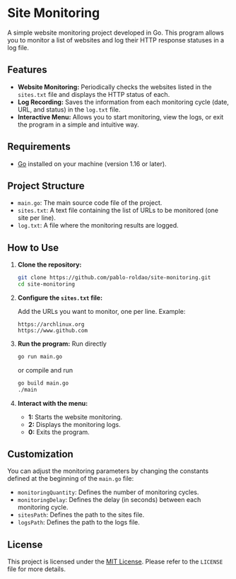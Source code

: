 # Site Monitoring

A simple website monitoring project developed in Go. This program allows you to monitor a list of websites and log their HTTP response statuses in a log file.

## Features

- **Website Monitoring:** Periodically checks the websites listed in the `sites.txt` file and displays the HTTP status of each.
- **Log Recording:** Saves the information from each monitoring cycle (date, URL, and status) in the `log.txt` file.
- **Interactive Menu:** Allows you to start monitoring, view the logs, or exit the program in a simple and intuitive way.

## Requirements

- [Go](https://golang.org/doc/install) installed on your machine (version 1.16 or later).

## Project Structure

- `main.go`: The main source code file of the project.
- `sites.txt`: A text file containing the list of URLs to be monitored (one site per line).
- `log.txt`: A file where the monitoring results are logged.

## How to Use

1. **Clone the repository:**

   ```bash
   git clone https://github.com/pablo-roldao/site-monitoring.git
   cd site-monitoring
   ```

2. **Configure the `sites.txt` file:**

   Add the URLs you want to monitor, one per line. Example:

   ```
   https://archlinux.org
   https://www.github.com
   ```

3. **Run the program:**
   Run directly
   ```bash
   go run main.go
   ```
   or compile and run
   ```bash
   go build main.go
   ./main
   ```

4. **Interact with the menu:**

   - **1:** Starts the website monitoring.
   - **2:** Displays the monitoring logs.
   - **0:** Exits the program.

## Customization

You can adjust the monitoring parameters by changing the constants defined at the beginning of the `main.go` file:

- `monitoringQuantity`: Defines the number of monitoring cycles.
- `monitoringDelay`: Defines the delay (in seconds) between each monitoring cycle.
- `sitesPath`: Defines the path to the sites file.
- `logsPath`: Defines the path to the logs file.

## License

This project is licensed under the [MIT License](LICENSE). Please refer to the `LICENSE` file for more details.
